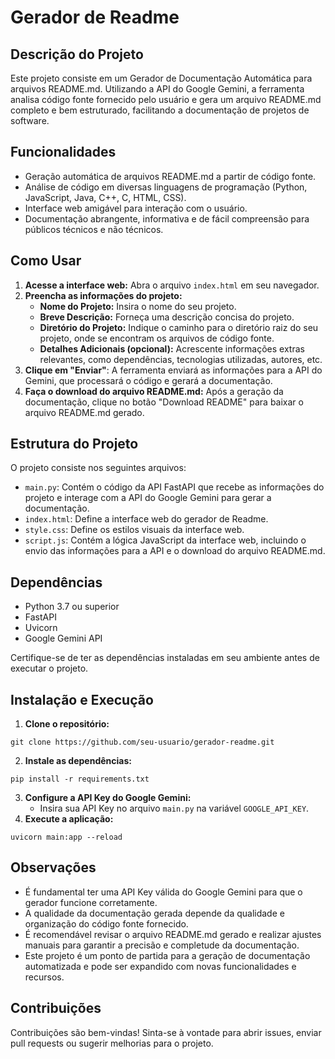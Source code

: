 # Gerador de Readme

## Descrição do Projeto
Este projeto consiste em um Gerador de Documentação Automática para arquivos README.md. Utilizando a API do Google Gemini, a ferramenta analisa código fonte fornecido pelo usuário e gera um arquivo README.md completo e bem estruturado, facilitando a documentação de projetos de software.

## Funcionalidades
- Geração automática de arquivos README.md a partir de código fonte.
- Análise de código em diversas linguagens de programação (Python, JavaScript, Java, C++, C, HTML, CSS).
- Interface web amigável para interação com o usuário.
- Documentação abrangente, informativa e de fácil compreensão para públicos técnicos e não técnicos.

## Como Usar

1. **Acesse a interface web:** Abra o arquivo `index.html` em seu navegador.
2. **Preencha as informações do projeto:**
   - **Nome do Projeto:** Insira o nome do seu projeto.
   - **Breve Descrição:** Forneça uma descrição concisa do projeto.
   - **Diretório do Projeto:** Indique o caminho para o diretório raiz do seu projeto, onde se encontram os arquivos de código fonte.
   - **Detalhes Adicionais (opcional):** Acrescente informações extras relevantes, como dependências, tecnologias utilizadas, autores, etc.
3. **Clique em "Enviar"**:  A ferramenta enviará as informações para a API do Gemini, que processará o código e gerará a documentação.
4. **Faça o download do arquivo README.md:** Após a geração da documentação, clique no botão "Download README" para baixar o arquivo README.md gerado.

## Estrutura do Projeto

O projeto consiste nos seguintes arquivos:
- `main.py`: Contém o código da API FastAPI que recebe as informações do projeto e interage com a API do Google Gemini para gerar a documentação.
- `index.html`: Define a interface web do gerador de Readme.
- `style.css`: Define os estilos visuais da interface web.
- `script.js`: Contém a lógica JavaScript da interface web, incluindo o envio das informações para a API e o download do arquivo README.md.

## Dependências

- Python 3.7 ou superior
- FastAPI
- Uvicorn
- Google Gemini API 

Certifique-se de ter as dependências instaladas em seu ambiente antes de executar o projeto.

## Instalação e Execução

1. **Clone o repositório:**
```
git clone https://github.com/seu-usuario/gerador-readme.git
```
2. **Instale as dependências:**
```
pip install -r requirements.txt
```
3. **Configure a API Key do Google Gemini:**
    - Insira sua API Key no arquivo `main.py` na variável `GOOGLE_API_KEY`.
4. **Execute a aplicação:**
```
uvicorn main:app --reload
```

## Observações
- É fundamental ter uma API Key válida do Google Gemini para que o gerador funcione corretamente.
- A qualidade da documentação gerada depende da qualidade e organização do código fonte fornecido.
- É recomendável revisar o arquivo README.md gerado e realizar ajustes manuais para garantir a precisão e completude da documentação.
- Este projeto é um ponto de partida para a geração de documentação automatizada e pode ser expandido com novas funcionalidades e recursos.

## Contribuições

Contribuições são bem-vindas! Sinta-se à vontade para abrir issues, enviar pull requests ou sugerir melhorias para o projeto.